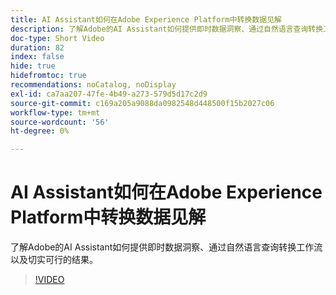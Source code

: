 ```yaml
---
title: AI Assistant如何在Adobe Experience Platform中转换数据见解
description: 了解Adobe的AI Assistant如何提供即时数据洞察、通过自然语言查询转换工作流以及切实可行的结果。
doc-type: Short Video
duration: 82
index: false
hide: true
hidefromtoc: true
recommendations: noCatalog, noDisplay
exl-id: ca7aa207-47fe-4b49-a273-579d5d17c2d9
source-git-commit: c169a205a9088da0982548d448500f15b2027c06
workflow-type: tm+mt
source-wordcount: '56'
ht-degree: 0%

---
```


# AI Assistant如何在Adobe Experience Platform中转换数据见解

了解Adobe的AI Assistant如何提供即时数据洞察、通过自然语言查询转换工作流以及切实可行的结果。

<!-- 72_S653_3442539_81_how-ai-assistant-transforms-data-insights-in-adobe-experience-platform -->
>[!VIDEO](https://video.tv.adobe.com/v/3459922/?learn=on&enablevpops=true&captions=chi_hans)

